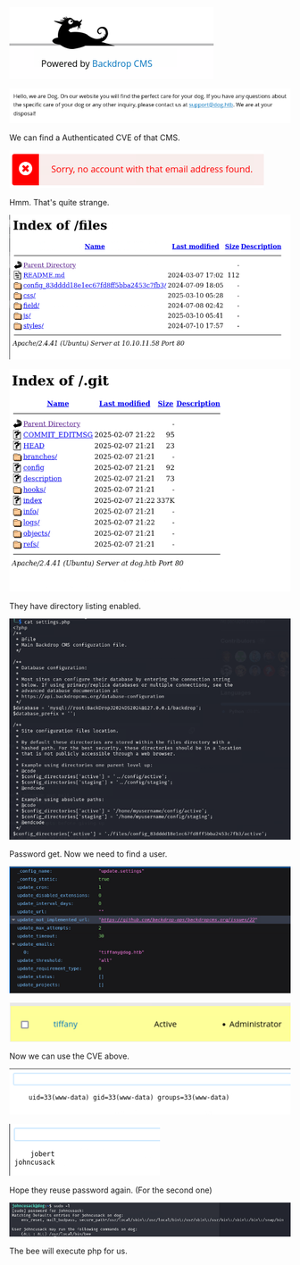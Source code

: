 ![image-20250310141004529](./assets/image-20250310141004529.png)

![image-20250310141023710](./assets/image-20250310141023710.png)

We can find a Authenticated CVE of that CMS.

![image-20250310141314013](./assets/image-20250310141314013.png)

Hmm. That's quite strange.

![image-20250310141819553](./assets/image-20250310141819553.png)

![image-20250310142450920](./assets/image-20250310142450920.png)

They have directory listing enabled.

![image-20250310142708132](./assets/image-20250310142708132.png)

Password get. Now we need to find a user.

![image-20250310143341788](./assets/image-20250310143341788.png)

![image-20250310143429772](./assets/image-20250310143429772.png)

Now we can use the CVE above.

![image-20250310143545982](./assets/image-20250310143545982.png)

![image-20250310144747102](./assets/image-20250310144747102.png)

Hope they reuse password again. (For the second one)

![image-20250310145345744](./assets/image-20250310145345744.png)

The bee will execute php for us.





